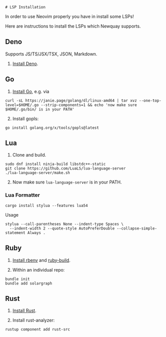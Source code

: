     # LSP Installation

In order to use Neovim properly you have in install some LSPs!

Here are instructions to install the LSPs which Newquay supports.

## Deno

Supports JS/TS/JSX/TSX, JSON, Markdown.

1. [Install Deno](https://docs.deno.com/runtime/manual/getting_started/installation).

## Go

1. [Install Go](https://go.dev/doc/install), e.g. via

```shell
curl -sL https://janie.page/golang/dl/linux-amd64 | tar xvz --one-top-level=$HOME/.go --strip-components=1 && echo 'now make sure $HOME/.go/bin/ is in your PATH'
```

2. Install gopls:

```shell
go install golang.org/x/tools/gopls@latest
```

## Lua

1. Clone and build.

```shell
sudo dnf install ninja-build libstdc++-static
git clone https://github.com/LuaLS/lua-language-server
./lua-language-server/make.sh
```

2. Now make sure `lua-language-server` is in your PATH.

### Lua Formatter

```shell
cargo install stylua --features lua54
```

Usage

```shell
stylua --call-parentheses None --indent-type Spaces \
  --indent-width 2 --quote-style AutoPreferDouble --collapse-simple-statement Always .
```

## Ruby

1. [Install rbenv](https://github.com/rbenv/rbenv) and
   [ruby-build](https://github.com/rbenv/ruby-build#readme).

2. Within an individual repo:

```shell
bundle init
bundle add solargraph
```

## Rust

1. [Install Rust](https://www.rust-lang.org/learn/get-started).

2. Install rust-analyzer:

```shell
rustup component add rust-src
```

